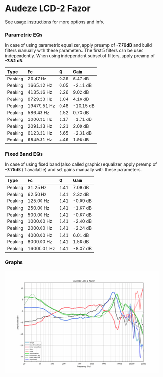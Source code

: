 # Audeze LCD-2 Fazor
See [usage instructions](https://github.com/jaakkopasanen/AutoEq#usage) for more options and info.

### Parametric EQs
In case of using parametric equalizer, apply preamp of **-7.76dB** and build filters manually
with these parameters. The first 5 filters can be used independently.
When using independent subset of filters, apply preamp of **-7.82 dB**.

| Type    | Fc          |    Q | Gain      |
|:--------|:------------|:-----|:----------|
| Peaking | 26.47 Hz    | 0.38 | 6.47 dB   |
| Peaking | 1665.12 Hz  | 0.05 | -2.11 dB  |
| Peaking | 4135.16 Hz  | 2.26 | 9.02 dB   |
| Peaking | 8729.23 Hz  | 1.04 | 4.16 dB   |
| Peaking | 19479.51 Hz | 0.48 | -10.15 dB |
| Peaking | 586.43 Hz   | 1.52 | 0.73 dB   |
| Peaking | 1606.31 Hz  | 1.17 | -1.71 dB  |
| Peaking | 2091.23 Hz  | 2.21 | 2.09 dB   |
| Peaking | 6123.21 Hz  | 5.65 | -2.31 dB  |
| Peaking | 6849.31 Hz  | 4.46 | 1.98 dB   |

### Fixed Band EQs
In case of using fixed band (also called graphic) equalizer, apply preamp of **-7.75dB**
(if available) and set gains manually with these parameters.

| Type    | Fc          |    Q | Gain     |
|:--------|:------------|:-----|:---------|
| Peaking | 31.25 Hz    | 1.41 | 7.09 dB  |
| Peaking | 62.50 Hz    | 1.41 | 2.32 dB  |
| Peaking | 125.00 Hz   | 1.41 | -0.09 dB |
| Peaking | 250.00 Hz   | 1.41 | -1.67 dB |
| Peaking | 500.00 Hz   | 1.41 | -0.67 dB |
| Peaking | 1000.00 Hz  | 1.41 | -2.40 dB |
| Peaking | 2000.00 Hz  | 1.41 | -2.24 dB |
| Peaking | 4000.00 Hz  | 1.41 | 6.01 dB  |
| Peaking | 8000.00 Hz  | 1.41 | 1.58 dB  |
| Peaking | 16000.01 Hz | 1.41 | -8.37 dB |

### Graphs
![](./Audeze%20LCD-2%20Fazor.png)